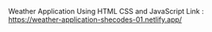 Weather Application Using HTML CSS and JavaScript
Link : https://weather-application-shecodes-01.netlify.app/ 
